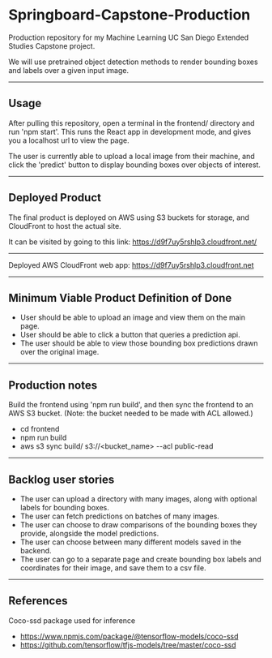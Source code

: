 # Springboard-Capstone-Production

Production repository for my Machine Learning UC San Diego
Extended Studies Capstone project.

We will use pretrained object detection methods to render
bounding boxes and labels over a given input image.

---

## Usage

After pulling this repository, open a terminal in the frontend/ directory and run
'npm start'. This runs the React app in development mode, and gives you a localhost
url to view the page.

The user is currently able to upload a local image from their machine, and click the
'predict' button to display bounding boxes over objects of interest.

---

## Deployed Product

The final product is deployed on AWS using S3 buckets for storage, and CloudFront to host
the actual site.

It can be visited by going to this link: https://d9f7uy5rshlp3.cloudfront.net/

---

Deployed AWS CloudFront web app: https://d9f7uy5rshlp3.cloudfront.net

---

## Minimum Viable Product Definition of Done

- User should be able to upload an image and view them on the
  main page.
- User should be able to click a button that queries a prediction api.
- The user should be able to view those bounding box predictions drawn
  over the original image.

---

## Production notes

Build the frontend using 'npm run build', and then sync the frontend to an AWS S3 bucket. (Note: the bucket needed to
be made with ACL allowed.)

- cd frontend
- npm run build
- aws s3 sync build/ s3://<bucket_name> --acl public-read

---

## Backlog user stories

- The user can upload a directory with many images, along with 
  optional labels for bounding boxes.
- The user can fetch predictions on batches of many images.
- The user can choose to draw comparisons of the bounding boxes
  they provide, alongside the model predictions.
- The user can choose between many different models saved in
  the backend.
- The user can go to a separate page and create bounding box labels
  and coordinates for their image, and save them to a csv file.

---

## References

Coco-ssd package used for inference
- https://www.npmjs.com/package/@tensorflow-models/coco-ssd
- https://github.com/tensorflow/tfjs-models/tree/master/coco-ssd
